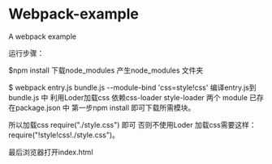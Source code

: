 # Webpack-example
A webpack example

运行步骤：

  $npm install 下载node_modules 产生node_modules 文件夹
  
  $ webpack entry.js bundle.js --module-bind 'css=style!css' 编译entry.js到bundle.js 中  利用Loder加载css 依赖css-loader style-loader 两个
  module 已存在package.json 中 第一步npm install 即可下载所需模块。
  
  所以加载css require("./style.css") 即可 否则不使用Loder 加载css需要这样：require("!style!css!./style.css")。
  
  最后浏览器打开index.html
